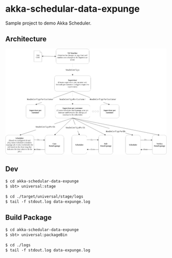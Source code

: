 # akka-schedular-data-expunge
Sample project to demo Akka Scheduler.

## Architecture

<img src="https://github.com/codingkapoor/akka-schedular-data-expunge/blob/master/architecture.jpg" alt="architecture" />

## Dev
```
$ cd akka-schedular-data-expunge
$ sbt> universal:stage 

$ cd ./target/universal/stage/logs
$ tail -f stdout.log data-expunge.log
```

## Build Package
```
$ cd akka-schedular-data-expunge
$ sbt> universal:packageBin

$ cd ./logs
$ tail -f stdout.log data-expunge.log
```
